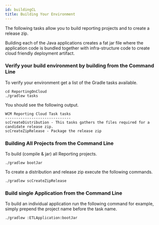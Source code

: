 ```yaml
---
id: buildingCL
title: Building Your Environment
---
```

The following tasks allow you to build reporting projects and to create a release zip.

Building each of the Java applications creates a fat jar file where the application code is bundled together with infra-structure code to create cloud friendly deployment artifact.

### Verify your build environment by building from the Command Line

To verify your environment get a list of the Gradle tasks available.
```
cd ReportingOnCloud
./gradlew tasks
```
You should see the following output.

```
WCM Reporting Cloud Task tasks
------------------------------
scCreateDistribution - This tasks gathers the files required for a candidate release zip.
scCreateZipRelease - Package the release zip
```

### Building All Projects from the Command Line

To build (compile & jar) all Reporting projects.
```
./gradlew bootJar
```

To create a distribution and release zip execute the following commands.

```
./gradlew scCreateZipRelease
```

### Build single Application from the Command Line

To build an individual application run the following command for example, simply prepend the project name before the task name.

```sh
./gradlew :ETLApplication:bootJar
```
